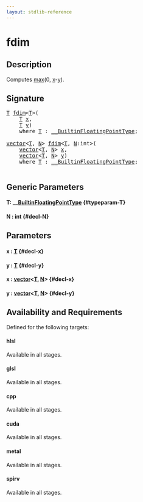 ```yaml
---
layout: stdlib-reference
---
```


# fdim

## Description

Computes <span class='code'><a href="/stdlib-reference/global-decls/max">max</a>(0, <a href="/stdlib-reference/global-decls/max#decl-x" class="code_param">x</a>-<a href="/stdlib-reference/global-decls/max#decl-y" class="code_param">y</a>)</span>.




## Signature 

<pre>
<a href="/stdlib-reference/global-decls/fdim#typeparam-T" class="code_type">T</a> <a href="/stdlib-reference/global-decls/fdim">fdim</a>&lt;<a href="/stdlib-reference/global-decls/fdim#typeparam-T" class="code_type">T</a>&gt;(
    <a href="/stdlib-reference/global-decls/fdim#typeparam-T" class="code_type">T</a> <a href="/stdlib-reference/global-decls/fdim#decl-x" class="code_param">x</a>,
    <a href="/stdlib-reference/global-decls/fdim#typeparam-T" class="code_type">T</a> <a href="/stdlib-reference/global-decls/fdim#decl-y" class="code_param">y</a>)
    <span class='code_keyword'>where</span> <a href="/stdlib-reference/global-decls/fdim#typeparam-T" class="code_type">T</a> : <a href="/stdlib-reference/interfaces/0_builtinfloatingpointtype-029hm/index" class="code_type">__BuiltinFloatingPointType</a>;

<a href="/stdlib-reference/types/vector/index" class="code_type">vector</a>&lt;<a href="/stdlib-reference/global-decls/fdim#typeparam-T" class="code_type">T</a>, <a href="/stdlib-reference/global-decls/fdim#decl-N" class="code_var">N</a>&gt; <a href="/stdlib-reference/global-decls/fdim">fdim</a>&lt;<a href="/stdlib-reference/global-decls/fdim#typeparam-T" class="code_type">T</a>, <a href="/stdlib-reference/global-decls/fdim#decl-N" class="code_var">N</a>:<span class="code_keyword">int</span>&gt;(
    <a href="/stdlib-reference/types/vector/index" class="code_type">vector</a>&lt;<a href="/stdlib-reference/global-decls/fdim#typeparam-T" class="code_type">T</a>, <a href="/stdlib-reference/global-decls/fdim#decl-N" class="code_var">N</a>&gt; <a href="/stdlib-reference/global-decls/fdim#decl-x" class="code_param">x</a>,
    <a href="/stdlib-reference/types/vector/index" class="code_type">vector</a>&lt;<a href="/stdlib-reference/global-decls/fdim#typeparam-T" class="code_type">T</a>, <a href="/stdlib-reference/global-decls/fdim#decl-N" class="code_var">N</a>&gt; <a href="/stdlib-reference/global-decls/fdim#decl-y" class="code_param">y</a>)
    <span class='code_keyword'>where</span> <a href="/stdlib-reference/global-decls/fdim#typeparam-T" class="code_type">T</a> : <a href="/stdlib-reference/interfaces/0_builtinfloatingpointtype-029hm/index" class="code_type">__BuiltinFloatingPointType</a>;

</pre>

## Generic Parameters

#### T: [\_\_BuiltinFloatingPointType](/stdlib-reference/interfaces/0_builtinfloatingpointtype-029hm/index) {#typeparam-T}
#### N  : int {#decl-N}

## Parameters

#### x  : [T](/stdlib-reference/global-decls/fdim#typeparam-T) {#decl-x}
#### y  : [T](/stdlib-reference/global-decls/fdim#typeparam-T) {#decl-y}
#### x  : [vector](/stdlib-reference/types/vector/index)\<[T](/stdlib-reference/types/vector/index#typeparam-T), [N](/stdlib-reference/types/vector/index#decl-N)\> {#decl-x}
#### y  : [vector](/stdlib-reference/types/vector/index)\<[T](/stdlib-reference/types/vector/index#typeparam-T), [N](/stdlib-reference/types/vector/index#decl-N)\> {#decl-y}

## Availability and Requirements

Defined for the following targets:

#### hlsl
Available in all stages.

#### glsl
Available in all stages.

#### cpp
Available in all stages.

#### cuda
Available in all stages.

#### metal
Available in all stages.

#### spirv
Available in all stages.



